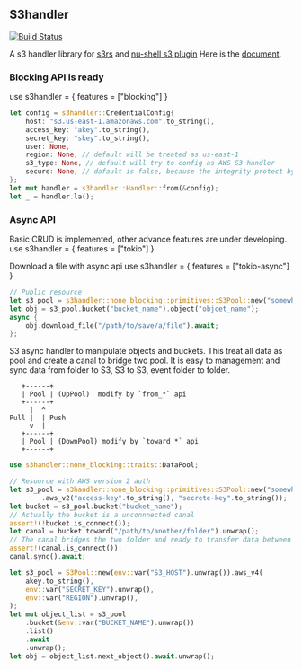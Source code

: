 S3handler
---
[![Build Status](https://travis-ci.com/yanganto/s3handler.svg?branch=master)](https://travis-ci.com/yanganto/s3handler)


A s3 handler library for [s3rs](https://github.com/yanganto/s3rs) and [nu-shell s3 plugin](https://github.com/nushell/nushell/tree/main/crates/nu_plugin_s3)
Here is the [document](https://docs.rs/s3handler/).


### Blocking API is ready

use s3handler = { features = ["blocking"] }

```rust
let config = s3handler::CredentialConfig{
    host: "s3.us-east-1.amazonaws.com".to_string(),
    access_key: "akey".to_string(),
    secret_key: "skey".to_string(),
    user: None,
    region: None, // default will be treated as us-east-1
    s3_type: None, // default will try to config as AWS S3 handler
    secure: None, // dafault is false, because the integrity protect by HMAC
};
let mut handler = s3handler::Handler::from(&config);
let _ = handler.la();
```

### Async API
Basic CRUD is implemented, other advance features are under developing.
use s3handler = { features = ["tokio"] }

Download a file with async api
use s3handler = { features = ["tokio-async"] }
```rust
// Public resource
let s3_pool = s3handler::none_blocking::primitives::S3Pool::new("somewhere.in.the.world".to_string());
let obj = s3_pool.bucket("bucket_name").object("objcet_name");
async {
    obj.download_file("/path/to/save/a/file").await;
};

```

S3 async handler to manipulate objects and buckets.
This treat all data as pool and create a canal to bridge two pool.
It is easy to management and sync data from folder to S3, S3 to S3, event folder to folder.

>>>
       +------+
       | Pool | (UpPool)  modify by `from_*` api
       +------+
         |  ^
    Pull |  | Push
         v  |
       +------+
       | Pool | (DownPool) modify by `toward_*` api
       +------+
>>>

```rust
use s3handler::none_blocking::traits::DataPool;

// Resource with AWS version 2 auth
let s3_pool = s3handler::none_blocking::primitives::S3Pool::new("somewhere.in.the.world".to_string())
        .aws_v2("access-key".to_string(), "secrete-key".to_string());
let bucket = s3_pool.bucket("bucket_name");
// Actually the bucket is a unconnnected canal
assert!(!bucket.is_connect());
let canal = bucket.toward("/path/to/another/folder").unwrap();
// The canal bridges the two folder and ready to transfer data between bucket and folder
assert!(canal.is_connect());
canal.sync().await;

let s3_pool = S3Pool::new(env::var("S3_HOST").unwrap()).aws_v4(
    akey.to_string(),
    env::var("SECRET_KEY").unwrap(),
    env::var("REGION").unwrap(),
);
let mut object_list = s3_pool
    .bucket(&env::var("BUCKET_NAME").unwrap())
    .list()
    .await
    .unwrap();
let obj = object_list.next_object().await.unwrap();
```
